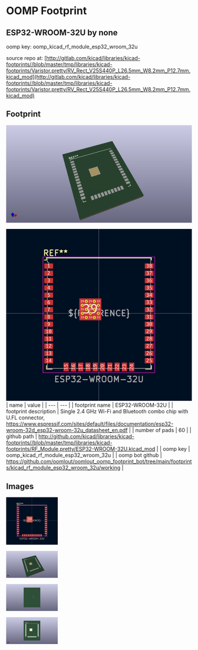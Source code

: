 # OOMP Footprint  
## ESP32-WROOM-32U  by none  
  
oomp key: oomp_kicad_rf_module_esp32_wroom_32u  
  
source repo at: [http://gitlab.com/kicad/libraries/kicad-footprints//blob/master/tmp/libraries/kicad-footprints/Varistor.pretty/RV_Rect_V25S440P_L26.5mm_W8.2mm_P12.7mm.kicad_mod](http://gitlab.com/kicad/libraries/kicad-footprints//blob/master/tmp/libraries/kicad-footprints/Varistor.pretty/RV_Rect_V25S440P_L26.5mm_W8.2mm_P12.7mm.kicad_mod)  
## Footprint  
  
[![working_kicad_pcb_3d.png](working_kicad_pcb_3d_600.png)](working_kicad_pcb_3d.png)  
  
[![working.png](working_600.png)](working.png)  
| name | value | 
| --- | --- | 
| footprint name | ESP32-WROOM-32U | 
| footprint description | Single 2.4 GHz Wi-Fi and Bluetooth combo chip with U.FL connector, https://www.espressif.com/sites/default/files/documentation/esp32-wroom-32d_esp32-wroom-32u_datasheet_en.pdf | 
| number of pads | 60 | 
| github path | http://github.com/kicad/libraries/kicad-footprints//blob/master/tmp/libraries/kicad-footprints/RF_Module.pretty/ESP32-WROOM-32U.kicad_mod | 
| oomp key | oomp_kicad_rf_module_esp32_wroom_32u | 
| oomp bot github | https://github.com/oomlout/oomlout_oomp_footprint_bot/tree/main/footprints/kicad_rf_module_esp32_wroom_32u/working | 
## Images  
  
[![working.png](working_140.png)](working.png)  
  
[![working_kicad_pcb_3d.png](working_kicad_pcb_3d_140.png)](working_kicad_pcb_3d.png)  
  
[![working_kicad_pcb_3d_back.png](working_kicad_pcb_3d_back_140.png)](working_kicad_pcb_3d_back.png)  
  
[![working_kicad_pcb_3d_front.png](working_kicad_pcb_3d_front_140.png)](working_kicad_pcb_3d_front.png)  
